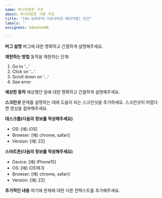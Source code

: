 ```yaml
---
name: 버그리포트 구조
about: 버그리포트 기본 구조
title: "[OS-브라우저-가로사이즈-페이지명] 안건"
labels: ''
assignees: kdaehun00

---
```


**버그 설명**
버그에 대한 명확하고 간결하게 설명해주세요.

**재현하는 방법**
동작을 재현하는 단계:
1. Go to '...'
2. Click on '...'
3. Scroll down on '...'
4. See error

**예상한 동작**
예상했던 일에 대한 명확하고 간결하게 설명해주세요.

**스크린샷**
문제를 설명하는 데에 도움이 되는 스크린샷을 추가하세요. 스크린샷이 어렵다면 영상을 첨부해주세요.

**데스크톱(다음의 정보를 작성해주세요)**
- OS: [예) iOS]
- Browser: [예) chrome, safari]
- Version: [예) 22]

**스마트폰(다음의 정보를 작성해주세요)**
- Device: [예) iPhone15]
- OS: [예) iOS18.1]
- Browser: [예) chrome, safari]
- Version: [예) 22]

**추가적인 내용**
여기에 문제에 대한 다른 컨텍스트를 추가해주세요.
